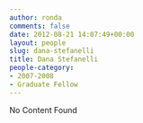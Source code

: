 ```yaml
---
author: ronda
comments: false
date: 2012-08-21 14:07:49+00:00
layout: people
slug: dana-stefanelli
title: Dana Stefanelli
people-category:
- 2007-2008
- Graduate Fellow
---
```


No Content Found
